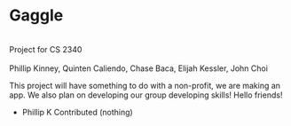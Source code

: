 # Gaggle
<br>Project for CS 2340 </br>
<br> Phillip Kinney, Quinten Caliendo, Chase Baca, Elijah Kessler, John Choi </br>

This project will have something to do with a non-profit, we are making an app.
We also plan on developing our group developing skills!
Hello friends!

- Phillip K Contributed (nothing)
